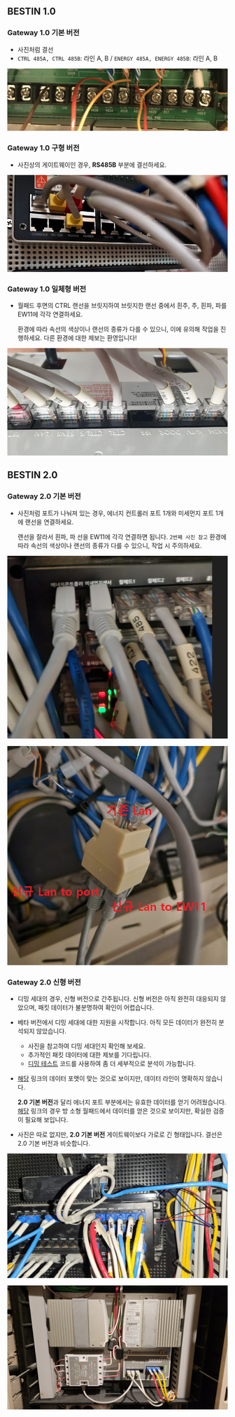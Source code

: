 ## BESTIN 1.0

### Gateway 1.0 기본 버전
- 사진처럼 결선 
- `CTRL 485A, CTRL 485B`: 라인 A, B / `ENERGY 485A, ENERGY 485B`: 라인 A, B

![Gateway 1.0 기본](/images/gateway1.0_default.png)

### Gateway 1.0 구형 버전
- 사진상의 게이트웨이인 경우, **RS485B** 부분에 결선하세요.

![Gateway 1.0 구형](/images/gateway1.0_old.png)

### Gateway 1.0 일체형 버전
- 월패드 후면의 CTRL 랜선을 브릿지하여 브릿지한 랜선 중에서 흰주, 주, 흰파, 파를 EW11에 각각 연결하세요.

  환경에 따라 속선의 색상이나 랜선의 종류가 다를 수 있으니, 이에 유의해 작업을 진행하세요.
  다른 환경에 대한 제보는 환영입니다!

![Gateway 1.0 일체형](/images/gateway1.0_aio.png)

## BESTIN 2.0

### Gateway 2.0 기본 버전
- 사진처럼 포트가 나눠져 있는 경우, 에너지 컨트롤러 포트 1개와 미세먼지 포트 1개에 랜선을 연결하세요.

  랜선을 잘라서 흰파, 파 선을 EW11에 각각 연결하면 됩니다. `2번째 사진 참고`
  환경에 따라 속선의 색상이나 랜선의 종류가 다를 수 있으니, 작업 시 주의하세요.

![Gateway 2.0 기본](/images/gateway2.0_default.png)

![Gateway 2.0 기본 연결](/images/gateway2.0_default_connect.png)

### Gateway 2.0 신형 버전
- 디밍 세대의 경우, 신형 버전으로 간주됩니다. 신형 버전은 아직 완전히 대응되지 않았으며, 패킷 데이터가 불분명하여 확인이 어렵습니다.
- 베타 버전에서 디밍 세대에 대한 지원을 시작합니다. 아직 모든 데이터가 완전히 분석되지 않았습니다.
  - 사진을 참고하여 디밍 세대인지 확인해 보세요.
  - 추가적인 패킷 데이터에 대한 제보를 기다립니다.
  - [디밍 테스트](/tests/dimming_test.py) 코드를 사용하여 좀 더 세부적으로 분석이 가능합니다.

- [해당](https://cafe.naver.com/stsmarthome?iframe_url_utf8=%2FArticleRead.nhn%253Fclubid%3D29087792%2526articleid%3D30641) 링크의 데이터 포맷이 맞는 것으로 보이지만, 데이터 라인이 명확하지 않습니다.

   **2.0 기본 버전**과 달리 에너지 포트 부분에서는 유효한 데이터를 얻기 어려웠습니다. [해당](https://cafe.naver.com/stsmarthome?iframe_url_utf8=%2FArticleRead.nhn%253Fclubid%3D29087792%2526articleid%3D30641) 링크의 경우 방 소형 월패드에서 데이터를 얻은 것으로 
   보이지만, 확실한 검증이 필요해 보입니다.

- 사진은 따로 없지만, **2.0 기본 버전** 게이트웨이보다 가로로 긴 형태입니다. 결선은 2.0 기본 버전과 비슷합니다.

![Gateway 2.0 디밍](/images/gateway2.0_dimming.png)

![Gateway 2.0 에너지 컨트롤러](/images/gateway2.0_energy_controller.png)

